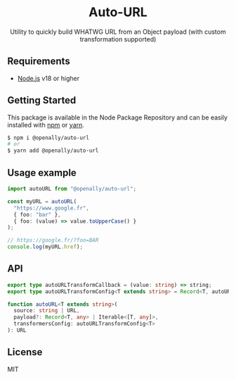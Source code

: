<p align="center"><h1 align="center">
  Auto-URL
</h1>

<p align="center">
  Utility to quickly build WHATWG URL from an Object payload (with custom transformation supported)
</p>

## Requirements
- [Node.js](https://nodejs.org/en/) v18 or higher

## Getting Started

This package is available in the Node Package Repository and can be easily installed with [npm](https://docs.npmjs.com/getting-started/what-is-npm) or [yarn](https://yarnpkg.com).

```bash
$ npm i @openally/auto-url
# or
$ yarn add @openally/auto-url
```

## Usage example

```ts
import autoURL from "@openally/auto-url";

const myURL = autoURL(
  "https://www.google.fr",
  { foo: "bar" },
  { foo: (value) => value.toUpperCase() }
);

// https://google.fr/?foo=BAR
console.log(myURL.href);
```

## API

```ts
export type autoURLTransformCallback = (value: string) => string;
export type autoURLTransformConfig<T extends string> = Record<T, autoURLTransformCallback>;

function autoURL<T extends string>(
  source: string | URL,
  payload?: Record<T, any> | Iterable<[T, any]>,
  transformersConfig: autoURLTransformConfig<T>
): URL
```

## License
MIT
